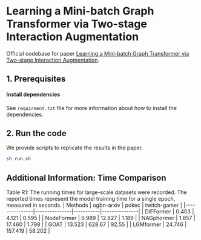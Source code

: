 # Learning a Mini-batch Graph Transformer via Two-stage Interaction Augmentation

 Official codebase for paper [Learning a Mini-batch Graph Transformer via Two-stage Interaction Augmentation](). 


## 1. Prerequisites

#### Install dependencies

See `requirment.txt` file for more information about how to install the dependencies.


## 2. Run the code
We provide scripts to replicate the results in the paper.


```bash
sh run.sh
```

## Additional Information: Time Comparison
Table R1:
The running times for large-scale datasets were recorded. The reported times represent the model training time for a single epoch, measured in seconds.
| Methods       | ogbn-arxiv    | pokec     | twitch-gamer  |
|---------------|---------------|-----------|---------------|
| DIFFormer     | 0.403         | 4.121     | 0.595         |
| NodeFormer    | 0.989         | 12.827    | 1.189         |
| NAGphormer    | 1.857         | 17.460    | 1.798         |
| GOAT          | 13.523        | 628.67    | 92.55         |
| LGMformer     | 24.746        | 157.419   | 58.202        |

